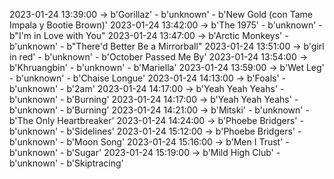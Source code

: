 2023-01-24 13:39:00 -> b'Gorillaz' - b'unknown' - b'New Gold (con Tame Impala y Bootie Brown)'
2023-01-24 13:42:00 -> b'The 1975' - b'unknown' - b"I'm in Love with You"
2023-01-24 13:47:00 -> b'Arctic Monkeys' - b'unknown' - b"There'd Better Be a Mirrorball"
2023-01-24 13:51:00 -> b'girl in red' - b'unknown' - b'October Passed Me By'
2023-01-24 13:54:00 -> b'Khruangbin' - b'unknown' - b'Mariella'
2023-01-24 13:59:00 -> b'Wet Leg' - b'unknown' - b'Chaise Longue'
2023-01-24 14:13:00 -> b'Foals' - b'unknown' - b'2am'
2023-01-24 14:17:00 -> b'Yeah Yeah Yeahs' - b'unknown' - b'Burning'
2023-01-24 14:17:00 -> b'Yeah Yeah Yeahs' - b'unknown' - b'Burning'
2023-01-24 14:21:00 -> b'Mitski' - b'unknown' - b'The Only Heartbreaker'
2023-01-24 14:24:00 -> b'Phoebe Bridgers' - b'unknown' - b'Sidelines'
2023-01-24 15:12:00 -> b'Phoebe Bridgers' - b'unknown' - b'Moon Song'
2023-01-24 15:16:00 -> b'Men I Trust' - b'unknown' - b'Sugar'
2023-01-24 15:19:00 -> b'Mild High Club' - b'unknown' - b'Skiptracing'
